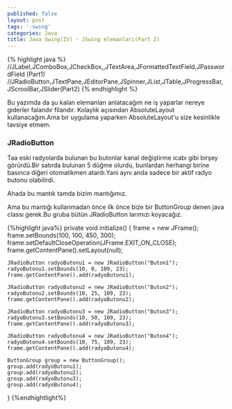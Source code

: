 ```yaml
---
published: false
layout: post
tags: '-swing'
categories: Java
title: Java Swing(IV) - JSwing elemanları(Part 2)
---
```

{% highlight java %}
//JLabel,JComboBox,JCheckBox,,JTextArea,JFormattedTextField,JPasswordField (Part1)
//JRadioButton,JTextPane,JEditorPane,JSpinner,JList,JTable,JProgressBar,JScroolBar,JSlider(Part2)
{% endhighlight %}

Bu yazımda da şu kalan elemanları anlatacağım ne iş yaparlar nereye giderler falandır filandır.
Kolaylık açısından AbsoluteLayout kullanacağım.Ama bir uygulama yaparken AbsoluteLayout'u size kesinlikle tavsiye etmem.


### JRadioButton

Taa eski radyolarda bulunan bu butonlar kanal değiştirme icabı gibi birşey görürdü.Bir satırda bulunan 5 düğme olurdu, bunlardan herhangi birine basınca diğeri otomatikmen atardı.Yani aynı anda sadece bir aktif radyo butonu olabilirdi.

Ahada bu mantık tamda bizim mantığımız.

Ama bu mantığı kullanmadan önce ilk önce bize bir ButtonGroup denen java classı gerek.Bu gruba bütün JRadioButton larımızı koyacağız.

{%highlight java%}
private void initialize() {
	frame = new JFrame();
	frame.setBounds(100, 100, 450, 300);
	frame.setDefaultCloseOperation(JFrame.EXIT_ON_CLOSE);
	frame.getContentPane().setLayout(null);

	JRadioButton radyoButonu1 = new JRadioButton("Buton1");
	radyoButonu1.setBounds(10, 0, 109, 23);
	frame.getContentPane().add(radyoButonu1);

	JRadioButton radyoButonu2 = new JRadioButton("Buton2");
	radyoButonu2.setBounds(10, 25, 109, 23);
	frame.getContentPane().add(radyoButonu2);

	JRadioButton radyoButonu3 = new JRadioButton("Buton3");
	radyoButonu3.setBounds(10, 50, 109, 23);
	frame.getContentPane().add(radyoButonu3);

	JRadioButton radyoButonu4 = new JRadioButton("Buton4");
	radyoButonu4.setBounds(10, 75, 109, 23);
	frame.getContentPane().add(radyoButonu4);

	ButtonGroup group = new ButtonGroup();
	group.add(radyoButonu1);
	group.add(radyoButonu2);
	group.add(radyoButonu3);
	group.add(radyoButonu4);
}
{%endhightlight%}
